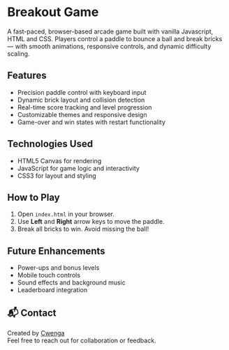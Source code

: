 # Breakout Game
A fast-paced, browser-based arcade game built with vanilla Javascript, HTML and CSS. Players control a paddle to bounce a ball and break bricks — with smooth animations, responsive controls, and dynamic difficulty scaling.

## Features
-  Precision paddle control with keyboard input
-  Dynamic brick layout and collision detection
-  Real-time score tracking and level progression
-  Customizable themes and responsive design
-  Game-over and win states with restart functionality

##  Technologies Used
- HTML5 Canvas for rendering
- JavaScript for game logic and interactivity
- CSS3 for layout and styling

## How to Play
1. Open `index.html` in your browser.
2. Use **Left** and **Right** arrow keys to move the paddle.
3. Break all bricks to win. Avoid missing the ball!

 ## Future Enhancements
- Power-ups and bonus levels
- Mobile touch controls
- Sound effects and background music
- Leaderboard integration

## 📬 Contact
Created by [Cwenga](https://github.com/cwenga10)  
Feel free to reach out for collaboration or feedback.
